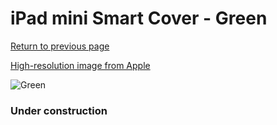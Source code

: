 # iPad mini Smart Cover - Green

[Return to previous page](/ipad_mini)

[High-resolution image from Apple](https://store.storeimages.cdn-apple.com/8756/as-images.apple.com/is/MGNQ2?wid=4500&hei=4500&fmt=png)

<div style="width: 384px"><img src="/everypreview/MGNQ2.png" alt="Green"></div>

### Under construction
